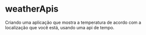 # weatherApis
Criando uma aplicação que mostra a temperatura de acordo com a localização que você está, usando uma api de tempo.
